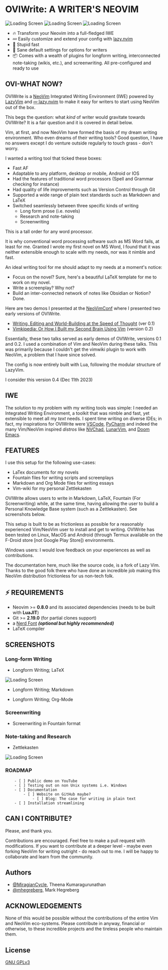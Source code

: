 # **OVIWrite: A WRITER'S NEOVIM**
 
![Loading Screen](assets/LoadingScreen.png)
![Loading Screen](assets/FindFiles.png)
![Loading Screen](assets/FindWord.png)




- 🔥 Transform your Neovim into a full-fledged IWE
- 💤 Easily customize and extend your config with [lazy.nvim](https://github.com/folke/lazy.nvim)
- 🚀 Stupid fast
- 🧹 Sane default settings for options for writers
- 📦 Comes with a wealth of plugins for longform writing, interconnected note-taking (wikis, etc.), and screenwriting. All pre-configured and ready to use

## OVI-WHAT NOW? 

OVIWrite is a [NeoVim](https://neovim.io/) Integrated Writing Environment (IWE) powered by [LazyVim](https://lazyvim.github.io/) and [💤 lazy.nvim](https://github.com/folke/lazy.nvim)
to make it easy for writers to start using NeoVim out of the box. 

This begs the question: what *kind* of writer would gravitate towards OVIWrite? It is a fair question and it is covered in detail below.

Vim, at first, and now NeoVim have formed the basis of my dream writing environment. Who even dreams of their writing tools? Good question, I have no answers except I do venture outside regularly to touch grass - don't worry.

I wanted a writing tool that ticked these boxes:

 - Fast AF
 - Adaptable to any platform, desktop or mobile, Android or IOS
 - Had the features of traditional word processors (Spell and Grammar checking for instance)
 - Had quality of life improvements such as Version Control through Git
 - Supported a wide range of plain text standards such as Markdown and LaTeX
 - Switched seamlessly between three specific kinds of writing
   - Long form prose (i.e. novels)
   - Research and note-taking
   - Screenwriting

This is a tall order for any word processor. 

It is why conventional word processing software such as MS Word fails, at least for me. Granted I wrote my first novel on MS Word, I found that it was neither extensible enough to scale with my needs, nor was it nimble and fast. 

An ideal writing tool for me should adapt to my needs at a moment's notice:

- Focus on the novel? Sure, here's a beautiful LaTeX template for me to work on my novel.
- Write a screenplay? Why not?
- Build an inter-connected network of notes like Obsidian or Notion? Done. 

Here are two demos I presented at the [NeoVimConf](https://neovimconf.live/) where I presented two early versions of OVIWrite.

- [Writing, Editing and World-Building at the Speed of Thought](https://www.youtube.com/watch?app=desktop&v=2ORWaIqyj7k) (ver 0.1)
- [Vimkipedia: Or How I Built my Second Brain Using Vim](https://www.youtube.com/watch?v=q80hXvorl0o) (version 0.2)

Essentially, these two talks served as early demos of OVIWrite, versions 0.1 and 0.2. I used a combination of Vim and NeoVim during these talks. This was primarily because I couldn't get the vimwiki plugin to work with NeoVim, a problem that I have since solved. 

The config is now entirely built with Lua, following the modular structure of LazyVim.

I consider this version 0.4 (Dec 11th 2023)

## IWE

The solution to my problem with my writing tools was simple: I needed an Integrated Writing Environment, a toolkit that was nimble and fast, yet extensible to meet all my *text* needs. I spent time writing on diverse IDEs;
in fact, my inspirations for OVIWrite were [VSCode](https://code.visualstudio.com/), [PyCharm](https://www.jetbrains.com/pycharm-edu/) and indeed the many Vim/NeoVim inspired *distros* like [NVChad](https://nvchad.com/), [LunarVim](https://www.lunarvim.org/), and [Doom Emacs](https://github.com/doomemacs/doomemacs). 


## FEATURES

I use this setup for the following use-cases:

- LaTex documents for my novels
- Fountain files for writing scripts and screenplays
- Markdown and Org Mode files for writing essays
- Vim-wiki for my personal Zettlekasten 

OVIWrite allows users to write in Markdown, LaTeX, Fountain (For Screenwriting) while, at the same time, having allowing the user to build a Personal Knowledge Base system (such as a Zettlekasten). See screenshots below. 

This setup is built to be as frictionless as possible for a reasonably experienced Vim/NeoVim user to install and get to writing.
OVIWrite has been tested on Linux, MacOS and Android (through Termux available on the F-Droid store [not Google Play Store]) environments.

Windows users: I would love feedback on your experiences as well as contributions.

The documentation here, much like the source code, is a fork of Lazy Vim. Thanks to the good folk there who have done an incredible job making this NeoVim distribution frictionless for us non-tech folk. 

## ⚡️ REQUIREMENTS

- Neovim >= **0.8.0** and its associated dependencies (needs to be built with **LuaJIT**)
- Git >= **2.19.0** (for partial clones support)
- a [Nerd Font](https://www.nerdfonts.com/) **_(optional but highly recommended)_**
- LaTeX compiler

## SCREENSHOTS

### Long-form Writing

- Longform Writing; LaTeX

![Loading Screen](assets/LaTeX.png)

- Longform Writing; Markdown

- Longform Writing; Org-Mode

### Screenwriting 

- Screenwriting in Fountain format

### Note-taking and Research

- Zettlekasten 

![Loading Screen](assets/Zettle.png)

### ROADMAP

	    - [ ] Public demo on YouTube
	    - [ ] Testing out on non Unix systems i.e. Windows
	    - [ ] Documentation
		    - [ ] Website on GitHub maybe?
			    - [ ] Blog: The case for writing in plain text
	    - [ ] Installation streamlining



## CAN I CONTRIBUTE?

Please, and thank you. 

Contributions are encouraged. Feel free to make a pull request with modifications. If you want to contribute at a deeper level - maybe even forking NeoVim for writing outright - do reach out to me. I will be happy to collaborate and learn from the community. 

## Authors

- [@MiragianCycle](https://www.github.com/MiragianCycle), Theena Kumaragurunathan
- [@mhegreberg](https://github.com/mhegreberg), Mark Hegreberg


## ACKNOWLEDGEMENTS 

None of this would be possible without the contributions of the entire Vim and NeoVim eco-systems. Please contribute in anyway, financial or otherwise, to these incredible projects and the tireless people who maintain them. 


## License

[GNU GPLv3](https://choosealicense.com/licenses/gpl-3.0/)



